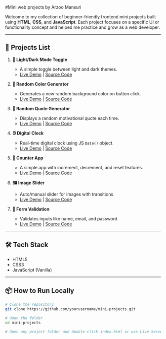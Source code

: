 #Mini web projects by Arzoo Mansuri

Welcome to my collection of beginner-friendly frontend mini projects built using **HTML**, **CSS**, and **JavaScript**. Each project focuses on a specific UI or functionality concept and helped me practice and grow as a web developer.

---

## 🚀 Projects List

1. **🌙 Light/Dark Mode Toggle**
   - A simple toggle between light and dark themes.
   - [Live Demo](#) | [Source Code](#)

2. **🎨 Random Color Generator**
   - Generates a new random background color on button click.
   - [Live Demo](#) | [Source Code](#)

3. **💬 Random Quote Generator**
   - Displays a random motivational quote each time.
   - [Live Demo](#) | [Source Code](#)

4. **⏰ Digital Clock**
   - Real-time digital clock using JS `Date()` object.
   - [Live Demo](#) | [Source Code](#)

5. **🔢 Counter App**
   - A simple app with increment, decrement, and reset features.
   - [Live Demo](#) | [Source Code](#)

6. **🖼️ Image Slider**
   - Auto/manual slider for images with transitions.
   - [Live Demo](#) | [Source Code](#)

7. **📝 Form Validation**
   - Validates inputs like name, email, and password.
   - [Live Demo](#) | [Source Code](#)

---

## 🛠️ Tech Stack

- HTML5
- CSS3
- JavaScript (Vanilla)

---

## 📦 How to Run Locally

```bash
# Clone the repository
git clone https://github.com/yourusername/mini-projects.git

# Open the folder
cd mini-projects

# Open any project folder and double-click index.html or use Live Server
